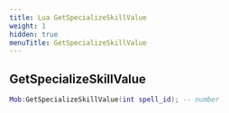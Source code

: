 ```yaml
---
title: Lua GetSpecializeSkillValue
weight: 1
hidden: true
menuTitle: GetSpecializeSkillValue
---
```

## GetSpecializeSkillValue
```lua
Mob:GetSpecializeSkillValue(int spell_id); -- number
```